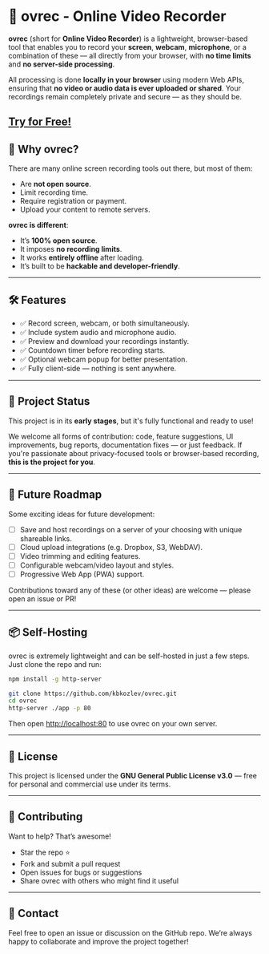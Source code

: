 # 🎥 ovrec - Online Video Recorder

**ovrec** (short for **Online Video Recorder**) is a lightweight, browser-based tool that enables you to record your **screen**, **webcam**, **microphone**, or a combination of these — all directly from your browser, with **no time limits** and **no server-side processing**.

All processing is done **locally in your browser** using modern Web APIs, ensuring that **no video or audio data is ever uploaded or shared**. Your recordings remain completely private and secure — as they should be.

[Try for Free!](https://ovrec.kozlev.com/)
---

## 🚀 Why ovrec?

There are many online screen recording tools out there, but most of them:

- Are **not open source**.
- Limit recording time.
- Require registration or payment.
- Upload your content to remote servers.

**ovrec is different**:
- It’s **100% open source**.
- It imposes **no recording limits**.
- It works **entirely offline** after loading.
- It’s built to be **hackable and developer-friendly**.

---

## 🛠 Features

- ✅ Record screen, webcam, or both simultaneously.
- ✅ Include system audio and microphone audio.
- ✅ Preview and download your recordings instantly.
- ✅ Countdown timer before recording starts.
- ✅ Optional webcam popup for better presentation.
- ✅ Fully client-side — nothing is sent anywhere.

---

## 🔭 Project Status

This project is in its **early stages**, but it's fully functional and ready to use!

We welcome all forms of contribution: code, feature suggestions, UI improvements, bug reports, documentation fixes — or just feedback. If you're passionate about privacy-focused tools or browser-based recording, **this is the project for you**.

---

## 🌱 Future Roadmap

Some exciting ideas for future development:

- [ ] Save and host recordings on a server of your choosing with unique shareable links.
- [ ] Cloud upload integrations (e.g. Dropbox, S3, WebDAV).
- [ ] Video trimming and editing features.
- [ ] Configurable webcam/video layout and styles.
- [ ] Progressive Web App (PWA) support.

Contributions toward any of these (or other ideas) are welcome — please open an issue or PR!

---

## 📦 Self-Hosting

ovrec is extremely lightweight and can be self-hosted in just a few steps. Just clone the repo and run:

```bash
npm install -g http-server

git clone https://github.com/kbkozlev/ovrec.git
cd ovrec
http-server ./app -p 80 
```

Then open [http://localhost:80](http://localhost:80) to use ovrec on your own server.

---

## 📄 License

This project is licensed under the **GNU General Public License v3.0** — free for personal and commercial use under its terms.

---

## 🤝 Contributing

Want to help? That’s awesome!

- Star the repo ⭐
- Fork and submit a pull request
- Open issues for bugs or suggestions
- Share ovrec with others who might find it useful

---

## 📢 Contact

Feel free to open an issue or discussion on the GitHub repo. We’re always happy to collaborate and improve the project together!